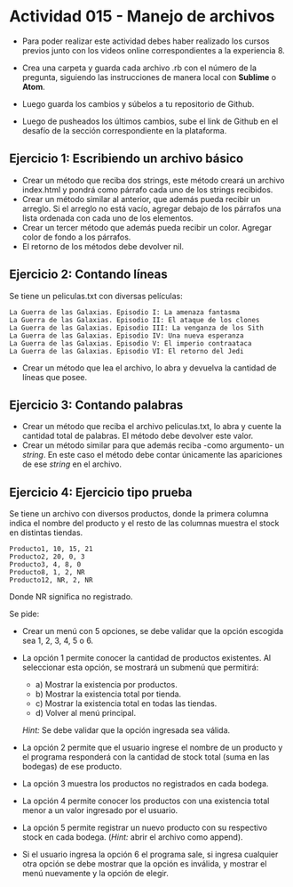 # Actividad 015 - Manejo de archivos

- Para poder realizar este actividad debes haber realizado los cursos previos junto con los videos online correspondientes a la experiencia 8.

- Crea una carpeta y guarda cada archivo .rb con el número de la pregunta, siguiendo las instrucciones de manera local con **Sublime** o **Atom**.

- Luego guarda los cambios y súbelos a tu repositorio de Github.

- Luego de pusheados los últimos cambios, sube el link de Github en el desafío de la sección correspondiente en la plataforma.

## Ejercicio 1: Escribiendo un archivo básico

- Crear un método que reciba dos strings, este método creará un archivo index.html y pondrá como párrafo cada uno de los strings recibidos.
- Crear un método similar al anterior, que además pueda recibir un arreglo. Si el arreglo no está vacío, agregar debajo de los párrafos una lista ordenada con cada uno de los elementos.
- Crear un tercer método que además pueda recibir un color. Agregar color de fondo a los párrafos.
- El retorno de los métodos debe devolver nil.
	
## Ejercicio 2: Contando líneas
Se tiene un peliculas.txt con diversas películas:

~~~
La Guerra de las Galaxias. Episodio I: La amenaza fantasma
La Guerra de las Galaxias. Episodio II: El ataque de los clones
La Guerra de las Galaxias. Episodio III: La venganza de los Sith
La Guerra de las Galaxias. Episodio IV: Una nueva esperanza
La Guerra de las Galaxias. Episodio V: El imperio contraataca
La Guerra de las Galaxias. Episodio VI: El retorno del Jedi
~~~

- Crear un método que lea el archivo, lo abra y devuelva la cantidad de líneas que posee.

## Ejercicio 3: Contando palabras

- Crear un método que reciba el archivo peliculas.txt, lo abra y cuente la cantidad total de palabras. El método debe devolver este valor.
- Crear un método similar para que además reciba -como argumento- un *string*. En este caso el método debe contar únicamente las apariciones de ese *string* en el archivo.

## Ejercicio 4: Ejercicio tipo prueba

Se tiene un archivo con diversos productos, donde la primera columna indica el nombre del producto y el resto de las columnas muestra el stock en distintas tiendas.

~~~
Producto1, 10, 15, 21
Producto2, 20, 0, 3
Producto3, 4, 8, 0
Producto8, 1, 2, NR
Producto12, NR, 2, NR
~~~

Donde NR significa no registrado.

Se pide:

- Crear un menú con 5 opciones, se debe validar que la opción escogida sea 1, 2, 3, 4, 5 o 6.

- La opción 1 permite conocer la cantidad de productos existentes. Al seleccionar esta opción, se mostrará un submenú que permitirá:
	- a) Mostrar la existencia por productos.
	- b) Mostrar la existencia total por tienda.
	- c) Mostrar la existencia total en todas las tiendas.
	- d) Volver al menú principal.

	*Hint:* Se debe validar que la opción ingresada sea válida.
		
- La opción 2 permite que el usuario ingrese el nombre de un producto y el programa responderá con la cantidad de stock total (suma en las bodegas) de ese producto.

- La opción 3 muestra los productos no registrados en cada bodega.

- La opción 4 permite conocer los productos con una existencia total menor a un valor ingresado por el usuario.

- La opción 5 permite registrar un nuevo producto con su respectivo stock en cada bodega. (*Hint:* abrir el archivo como append).

- Si el usuario ingresa la opción 6 el programa sale, si ingresa cualquier otra opción se debe mostrar que la opción es inválida, y mostrar el menú nuevamente y la opción de elegir.
